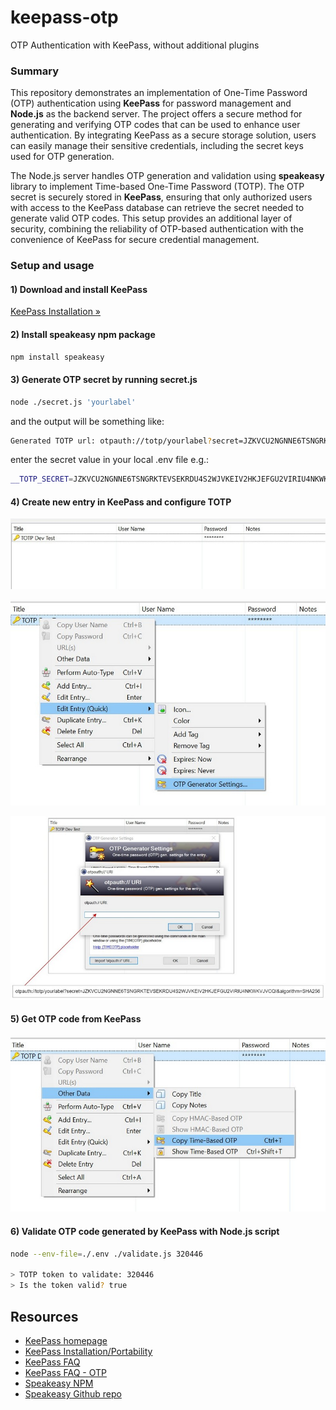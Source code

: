 # keepass-otp

OTP Authentication with KeePass, without additional plugins

### Summary

This repository demonstrates an implementation of One-Time Password (OTP) authentication using **KeePass** for password management and **Node.js** as the backend server. The project offers a secure method for generating and verifying OTP codes that can be used to enhance user authentication. By integrating KeePass as a secure storage solution, users can easily manage their sensitive credentials, including the secret keys used for OTP generation.

The Node.js server handles OTP generation and validation using **speakeasy** library to implement Time-based One-Time Password (TOTP). The OTP secret is securely stored in **KeePass**, ensuring that only authorized users with access to the KeePass database can retrieve the secret needed to generate valid OTP codes. This setup provides an additional layer of security, combining the reliability of OTP-based authentication with the convenience of KeePass for secure credential management.

### Setup and usage

#### 1) Download and install KeePass

[KeePass Installation &raquo;](https://keepass.info/help/v1/setup.html)

#### 2) Install speakeasy npm package

```sh
npm install speakeasy
```

#### 3) Generate OTP secret by running secret.js

```sh
node ./secret.js 'yourlabel'
```
and the output will be something like:

```sh
Generated TOTP url: otpauth://totp/yourlabel?secret=JZKVCU2NGNNE6TSNGRKTEVSEKRDU4S2WJVKEIV2HKJEFGU2VIRIU4NKWKVJVCQI&algorithm=SHA256
```
enter the secret value in your local .env file e.g.:

```sh
__TOTP_SECRET=JZKVCU2NGNNE6TSNGRKTEVSEKRDU4S2WJVKEIV2HKJEFGU2VIRIU4NKWKVJVCQI
```

#### 4) Create new entry in KeePass and configure TOTP

![KeePass entry](./img/01_totp_entry.jpg)

![KeePass entry settings](./img/02_totp_settings_link.jpg)

![Otpauth URI](./img/04_totp_settings_otpauth_uri.jpg)

#### 5) Get OTP code from KeePass

![Copy OTP code](./img/06_totp_copy-otp.jpg)

#### 6) Validate OTP code generated by KeePass with Node.js script

```sh
node --env-file=./.env ./validate.js 320446

> TOTP token to validate: 320446
> Is the token valid? true
```
## Resources

- [KeePass homepage](https://keepass.info/)
- [KeePass Installation/Portability](https://keepass.info/help/v1/setup.html)
- [KeePass FAQ](https://keepass.info/help/kb/faq.html)
- [KeePass FAQ - OTP](https://keepass.info/help/base/placeholders.html#otp)
- [Speakeasy NPM](https://www.npmjs.com/package/speakeasy)
- [Speakeasy Github repo](https://github.com/speakeasyjs/speakeasy)
